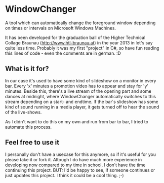 # WindowChanger
A tool which can automatically change the foreground window depending on times or intervals on Microsoft Windows Machines.

It has been developed for the graduation ball of the Higher Technical Collage Braunau (http://www.htl-braunau.at) in the year 2013 in let's say quite less time. 
Probably it was my first "project" in C#, so have fun reading this lines of code - even the comments are in german. :D

## What is it for?
In our case it's used to have some kind of slideshow on a monitor in every bar. Every 'x' minutes a promotion video has to appear
and stay for 'y' minutes. Beside this, there's a live stream of the opening part and some dances at midnight, where WindowChanger automatically
switches to this stream depending on a start- and endtime. If the bar's slideshow has some kind of sound running in a media player,
it gets turned off to hear the sound of the live-shows.

As I didn't want to do this on my own and run from bar to bar, I tried to automate this process.

## Feel free to use it
I personally don't have a usecase for this anymore, so if it's useful for you please take it or fork it. 
Altough I do have much more experience in developing now compared to my time in school, I don't have the time continuing this project.
BUT: I'd be happy to see, if someone continues or just updates this project. I think it could be a cool thing. ;-)

